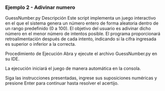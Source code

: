 
### Ejemplo 2 - Adivinar numero

GuessNumber.py
Descripción
Este script implementa un juego interactivo en el que el sistema genera un número entero de forma aleatoria dentro de un rango predefinido (0 a 100). El objetivo del usuario es adivinar dicho número en el menor número de intentos posible. El programa proporcionará retroalimentación después de cada intento, indicando si la cifra ingresada es superior o inferior a la correcta.

Procedimiento de Ejecución
Abra y ejecute el archivo GuessNumber.py en su IDE.

La ejecución iniciará el juego de manera automática en la consola.

Siga las instrucciones presentadas, ingrese sus suposiciones numéricas y presione Enter para continuar hasta resolver el acertijo.